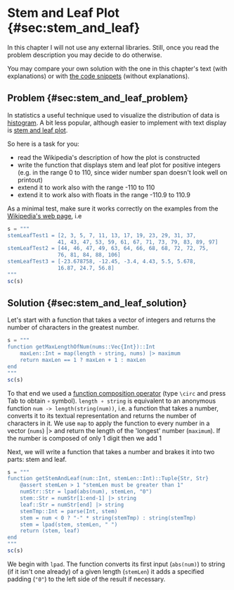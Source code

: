 # Stem and Leaf Plot {#sec:stem_and_leaf}

In this chapter I will not use any external libraries. Still, once you read the
problem description you may decide to do otherwise.

You may compare your own solution with the one in this chapter's text (with
explanations) or with [the code
snippets](https://github.com/b-lukaszuk/BS_wJ_eng/tree/main/code_snippets/stem_and_leaf)
(without explanations).

## Problem {#sec:stem_and_leaf_problem}

In statistics a useful technique used to visualize the distribution of data is
[histogram](https://en.wikipedia.org/wiki/Histogram). A bit less popular,
although easier to implement with text display is [stem and leaf
plot](https://en.wikipedia.org/wiki/Stem-and-leaf_display).

So here is a task for you:

- read the Wikipedia's description of how the plot is constructed
- write the function that displays stem and leaf plot for positive integers
  (e.g. in the range 0 to 110, since wider number span doesn't look well on
  printout)
- extend it to work also with the range -110 to 110
- extend it to work also with floats in the range -110.9 to 110.9

As a minimal test, make sure it works correctly on the examples from the
[Wikipedia's web page](https://en.wikipedia.org/wiki/Stem-and-leaf_display), i.e


```jl
s = """
stemLeafTest1 = [2, 3, 5, 7, 11, 13, 17, 19, 23, 29, 31, 37,
                41, 43, 47, 53, 59, 61, 67, 71, 73, 79, 83, 89, 97]
stemLeafTest2 = [44, 46, 47, 49, 63, 64, 66, 68, 68, 72, 72, 75,
                76, 81, 84, 88, 106]
stemLeafTest3 = [-23.678758, -12.45, -3.4, 4.43, 5.5, 5.678,
                16.87, 24.7, 56.8]
"""
sc(s)
```

## Solution {#sec:stem_and_leaf_solution}

Let's start with a function that takes a vector of integers and returns the
number of characters in the greatest number.

```jl
s = """
function getMaxLengthOfNum(nums::Vec{Int})::Int
    maxLen::Int = map(length ∘ string, nums) |> maximum
    return maxLen == 1 ? maxLen + 1 : maxLen
end
"""
sc(s)
```

To that end we used a [function composition
operator](https://docs.julialang.org/en/v1/manual/functions/#Function-composition-and-piping)
(type `\circ` and press Tab to obtain `∘` symbol). `length ∘ string` is
equivalent to an anonymous function `num -> length(string(num))`, i.e. a
function that takes a number, converts it to its textual representation and
returns the number of characters in it. We use `map` to apply the function to
every number in a vector (`nums`) |> and return the length of the 'longest' number
(`maximum`). If the number is composed of only 1 digit then we add 1 


Next, we will write a function that takes a number and brakes it into two parts:
stem and leaf.

```jl
s = """
function getStemAndLeaf(num::Int, stemLen::Int)::Tuple{Str, Str}
    @assert stemLen > 1 "stemLen must be greater than 1"
    numStr::Str = lpad(abs(num), stemLen, "0")
    stem::Str = numStr[1:end-1] |> string
    leaf::Str = numStr[end] |> string
    stemTmp::Int = parse(Int, stem)
    stem = num < 0 ? "-" * string(stemTmp) : string(stemTmp)
    stem = lpad(stem, stemLen, " ")
    return (stem, leaf)
end
"""
sc(s)
```

We begin with `lpad`. The function converts its first input (`abs(num)`) to
string (if it isn't one already) of a given length (`stemLen`) it adds a
specified padding (`"0"`) to the left side of the result if necessary. 
